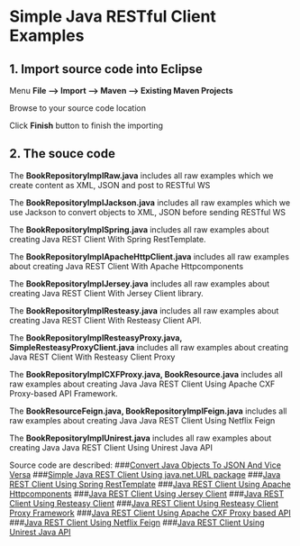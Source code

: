 # Simple Java RESTful Client Examples 


## 1. Import source code into Eclipse

Menu **File –> Import –> Maven –> Existing Maven Projects**

Browse to your source code location

Click **Finish** button to finish the importing

## 2. The souce code

The **BookRepositoryImplRaw.java** includes all raw examples which we create content as XML, JSON and post to RESTful WS

The **BookRepositoryImplJackson.java** includes all raw examples which we use Jackson to convert objects to XML, JSON before sending RESTful WS

The **BookRepositoryImplSpring.java** includes all raw examples about creating Java REST Client With Spring RestTemplate. 

The **BookRepositoryImplApacheHttpClient.java** includes all raw examples about creating Java REST Client With Apache Httpcomponents

The **BookRepositoryImplJersey.java** includes all raw examples about creating Java REST Client With Jersey Client library.

The **BookRepositoryImplResteasy.java** includes all raw examples about creating Java REST Client With Resteasy Client API.

The **BookRepositoryImplResteasyProxy.java, SimpleResteasyProxyClient.java** includes all raw examples about creating Java REST Client With Resteasy Client Proxy 

The **BookRepositoryImplCXFProxy.java, BookResource.java** includes all raw examples about creating Java Java REST Client Using Apache CXF Proxy-based API 
Framework.

The **BookResourceFeign.java, BookRepositoryImplFeign.java** includes all raw examples about creating Java Java REST Client Using Netflix Feign

The **BookRepositoryImplUnirest.java** includes all raw examples about creating Java Java REST Client Using Unirest Java API

Source code are described:
###[Convert Java Objects To JSON And Vice Versa](http://howtoprogram.xyz/2016/07/01/convert-java-objects-json-vice-versa/)
###[Simple Java REST Client Using java.net.URL package](http://howtoprogram.xyz/2016/07/02/simple-java-rest-client-using-java-net-url-package)
###[Java REST Client Using Spring RestTemplate](http://howtoprogram.xyz/2016/07/03/java-rest-client-using-spring-resttemplate/)
###[Java REST Client Using Apache Httpcomponents](http://howtoprogram.xyz/2016/07/04/java-rest-client-using-apache-httpcomponents/)
###[Java REST Client Using Jersey Client](http://howtoprogram.xyz/2016/07/05/java-rest-client-using-jersey-client/)
###[Java REST Client Using Resteasy Client](http://howtoprogram.xyz/2016/07/12/java-rest-client-using-resteasy-client/)
###[Java REST Client Using Resteasy Client Proxy Framework](http://howtoprogram.xyz/2016/07/13/java-rest-client-using-resteasy-client-proxy-framework/)
###[Java REST Client Using Apache CXF Proxy based API](http://howtoprogram.xyz/2016/07/15/java-rest-client-using-apache-cxf-proxy-based-api/)
###[Java REST Client Using Netflix Feign](http://howtoprogram.xyz/2016/07/18/java-rest-client-using-netflix-feign/)
###[Java REST Client Using Unirest Java API](http://howtoprogram.xyz/2016/07/27/java-rest-client-using-unirest-java-api/)